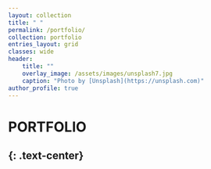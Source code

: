 ```yaml
---
layout: collection
title: " "
permalink: /portfolio/
collection: portfolio
entries_layout: grid
classes: wide
header:
    title: ""
    overlay_image: /assets/images/unsplash7.jpg
    caption: "Photo by [Unsplash](https://unsplash.com)"
author_profile: true
---
```


# PORTFOLIO
{: .text-center}
----------------
